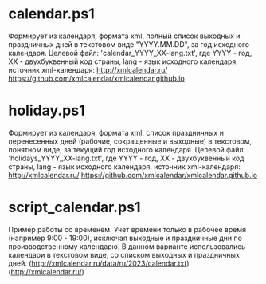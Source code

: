 # calendar.ps1
Формирует из календаря, формата xml, полный список выходных и праздничных дней в текстовом виде "YYYY.MM.DD", за год исходного календаря.
Целевой файл: 'calendar_YYYY_XX-lang.txt', где YYYY - год, XX - двухбуквенный код страны, lang - язык исходного календаря.
источник xml-календаря: http://xmlcalendar.ru/  https://github.com/xmlcalendar/xmlcalendar.github.io

# holiday.ps1
Формирует из календаря, формата xml, список праздничных и перенесенных дней (рабочие, сокращенные и выходные) в текстовом, понятном виде, за текущий год исходного календаря.
Целевой файл: 'holidays_YYYY_XX-lang.txt', где YYYY - год, XX - двухбуквенный код страны, lang - язык исходного календаря.
источник xml-календаря: http://xmlcalendar.ru/  https://github.com/xmlcalendar/xmlcalendar.github.io

# script_calendar.ps1
Пример работы со временем. Учет времени только в рабочее время (например 9:00 - 19:00), исключая выходные и праздничные дни по производственному календарю.
В данном варианте использовались календари в текстовом виде, со списком выходных и праздничных дней. (http://xmlcalendar.ru/data/ru/2023/calendar.txt) (http://xmlcalendar.ru/)
